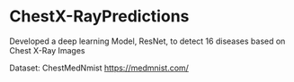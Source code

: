 # ChestX-RayPredictions

Developed a deep learning Model, ResNet, to detect 16 diseases based on Chest X-Ray Images

Dataset: ChestMedNmist https://medmnist.com/
